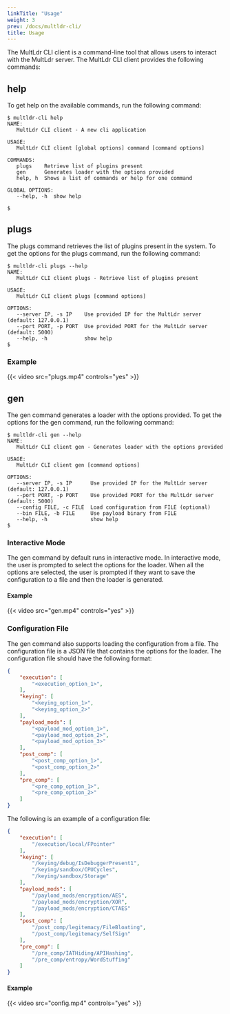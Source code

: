 ```yaml
---
linkTitle: "Usage"
weight: 3
prev: /docs/multldr-cli/
title: Usage
---
```


The MultLdr CLI client is a command-line tool that allows users to interact with the MultLdr server. The MultLdr CLI client provides the following commands:

## help

To get help on the available commands, run the following command:

```shell
$ multldr-cli help
NAME:
   MultLdr CLI client - A new cli application

USAGE:
   MultLdr CLI client [global options] command [command options] 

COMMANDS:
   plugs    Retrieve list of plugins present
   gen      Generates loader with the options provided
   help, h  Shows a list of commands or help for one command

GLOBAL OPTIONS:
   --help, -h  show help

$
```

## plugs

The plugs command retrieves the list of plugins present in the system. To get the options for the plugs command, run the following command:

```shell
$ multldr-cli plugs --help
NAME:
   MultLdr CLI client plugs - Retrieve list of plugins present

USAGE:
   MultLdr CLI client plugs [command options]

OPTIONS:
   --server IP, -s IP    Use provided IP for the MultLdr server (default: 127.0.0.1)
   --port PORT, -p PORT  Use provided PORT for the MultLdr server (default: 5000)
   --help, -h            show help
$
```

### Example

{{< video src="plugs.mp4" controls="yes" >}}

## gen

The gen command generates a loader with the options provided. To get the options for the gen command, run the following command:

```shell
$ multldr-cli gen --help
NAME:
   MultLdr CLI client gen - Generates loader with the options provided

USAGE:
   MultLdr CLI client gen [command options]

OPTIONS:
   --server IP, -s IP      Use provided IP for the MultLdr server (default: 127.0.0.1)
   --port PORT, -p PORT    Use provided PORT for the MultLdr server (default: 5000)
   --config FILE, -c FILE  Load configuration from FILE (optional)
   --bin FILE, -b FILE     Use payload binary from FILE
   --help, -h              show help
$
```

### Interactive Mode

The gen command by default runs in interactive mode. In interactive mode, the user is prompted to select the options for the loader. When all the options are selected, the user is prompted if they want to save the configuration to a file and then the loader is generated.

#### Example

{{< video src="gen.mp4" controls="yes" >}}

### Configuration File

The gen command also supports loading the configuration from a file. The configuration file is a JSON file that contains the options for the loader. The configuration file should have the following format:

```json
{
    "execution": [
        "<execution_option_1>",
    ],
    "keying": [
        "<keying_option_1>",
        "<keying_option_2>"
    ],
    "payload_mods": [
        "<payload_mod_option_1>",
        "<payload_mod_option_2>",
        "<payload_mod_option_3>"
    ],
    "post_comp": [
        "<post_comp_option_1>",
        "<post_comp_option_2>"
    ],
    "pre_comp": [
        "<pre_comp_option_1>",
        "<pre_comp_option_2>"
    ]
}
```

The following is an example of a configuration file:

```json
{
    "execution": [
        "/execution/local/FPointer"
    ],
    "keying": [
        "/keying/debug/IsDebuggerPresent1",
        "/keying/sandbox/CPUCycles",
        "/keying/sandbox/Storage"
    ],
    "payload_mods": [
        "/payload_mods/encryption/AES",
        "/payload_mods/encryption/XOR",
        "/payload_mods/encryption/CTAES"
    ],
    "post_comp": [
        "/post_comp/legitemacy/FileBloating",
        "/post_comp/legitemacy/SelfSign"
    ],
    "pre_comp": [
        "/pre_comp/IATHiding/APIHashing",
        "/pre_comp/entropy/WordStuffing"
    ]
}
```

#### Example 
{{< video src="config.mp4" controls="yes" >}}